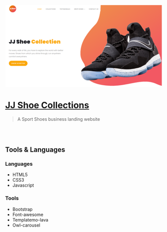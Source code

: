 <img src="https://github.com/herndev/JJ-shoe-collection/blob/master/assets/images/Screenshot.png" />

# [JJ Shoe Collections](http://jjshoe.ml/?i=1)

> A Sport Shoes business landing website

<br />
<br />

## Tools & Languages

### Languages

- HTML5
- CSS3
- Javascript

### Tools

- Bootstrap
- Font-awesome
- Templatemo-lava
- Owl-carousel


